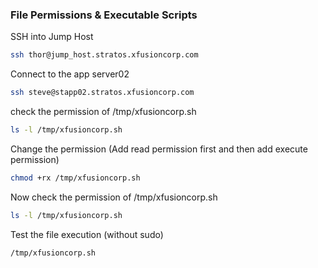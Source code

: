 ### File Permissions & Executable Scripts

SSH into Jump Host
```bash
ssh thor@jump_host.stratos.xfusioncorp.com
```
Connect to the app server02
```bash
ssh steve@stapp02.stratos.xfusioncorp.com
```

check the permission of /tmp/xfusioncorp.sh
```bash
ls -l /tmp/xfusioncorp.sh
```

Change the permission (Add read permission first and then add execute permission)
```bash
chmod +rx /tmp/xfusioncorp.sh
```
Now check the permission of /tmp/xfusioncorp.sh
```bash
ls -l /tmp/xfusioncorp.sh
```
Test the file execution (without sudo)
```bash
/tmp/xfusioncorp.sh
```
